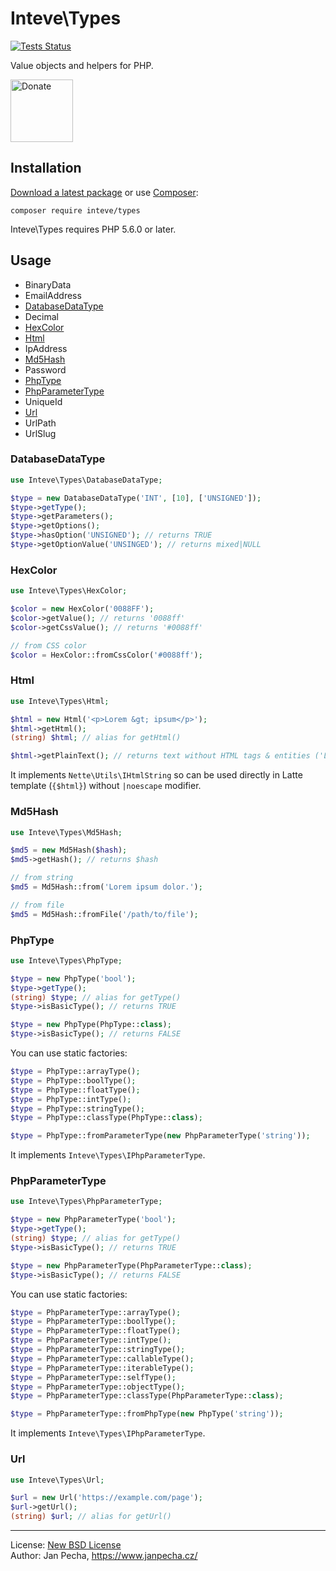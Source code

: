 
# Inteve\Types

[![Tests Status](https://github.com/inteve/types/workflows/Tests/badge.svg)](https://github.com/inteve/types/actions)

Value objects and helpers for PHP.


<a href="https://www.janpecha.cz/donate/"><img src="https://buymecoffee.intm.org/img/donate-banner.v1.svg" alt="Donate" height="100"></a>


## Installation

[Download a latest package](https://github.com/inteve/types/releases) or use [Composer](http://getcomposer.org/):

```
composer require inteve/types
```

Inteve\Types requires PHP 5.6.0 or later.


## Usage

* BinaryData
* EmailAddress
* [DatabaseDataType](#databasedatatype)
* Decimal
* [HexColor](#hexcolor)
* [Html](#html)
* IpAddress
* [Md5Hash](#md5hash)
* Password
* [PhpType](#phptype)
* [PhpParameterType](#phpparametertype)
* UniqueId
* [Url](#url)
* UrlPath
* UrlSlug


### DatabaseDataType

```php
use Inteve\Types\DatabaseDataType;

$type = new DatabaseDataType('INT', [10], ['UNSIGNED']);
$type->getType();
$type->getParameters();
$type->getOptions();
$type->hasOption('UNSIGNED'); // returns TRUE
$type->getOptionValue('UNSINGED'); // returns mixed|NULL
```


### HexColor

```php
use Inteve\Types\HexColor;

$color = new HexColor('0088FF');
$color->getValue(); // returns '0088ff'
$color->getCssValue(); // returns '#0088ff'

// from CSS color
$color = HexColor::fromCssColor('#0088ff');
```

### Html

```php
use Inteve\Types\Html;

$html = new Html('<p>Lorem &gt; ipsum</p>');
$html->getHtml();
(string) $html; // alias for getHtml()

$html->getPlainText(); // returns text without HTML tags & entities ('Lorem > ipsum')
```

It implements `Nette\Utils\IHtmlString` so can be used directly in Latte template (`{$html}`) without `|noescape` modifier.


### Md5Hash

```php
use Inteve\Types\Md5Hash;

$md5 = new Md5Hash($hash);
$md5->getHash(); // returns $hash

// from string
$md5 = Md5Hash::from('Lorem ipsum dolor.');

// from file
$md5 = Md5Hash::fromFile('/path/to/file');
```


### PhpType

```php
use Inteve\Types\PhpType;

$type = new PhpType('bool');
$type->getType();
(string) $type; // alias for getType()
$type->isBasicType(); // returns TRUE

$type = new PhpType(PhpType::class);
$type->isBasicType(); // returns FALSE
```

You can use static factories:

```php
$type = PhpType::arrayType();
$type = PhpType::boolType();
$type = PhpType::floatType();
$type = PhpType::intType();
$type = PhpType::stringType();
$type = PhpType::classType(PhpType::class);

$type = PhpType::fromParameterType(new PhpParameterType('string'));
```

It implements `Inteve\Types\IPhpParameterType`.


### PhpParameterType

```php
use Inteve\Types\PhpParameterType;

$type = new PhpParameterType('bool');
$type->getType();
(string) $type; // alias for getType()
$type->isBasicType(); // returns TRUE

$type = new PhpParameterType(PhpParameterType::class);
$type->isBasicType(); // returns FALSE
```

You can use static factories:

```php
$type = PhpParameterType::arrayType();
$type = PhpParameterType::boolType();
$type = PhpParameterType::floatType();
$type = PhpParameterType::intType();
$type = PhpParameterType::stringType();
$type = PhpParameterType::callableType();
$type = PhpParameterType::iterableType();
$type = PhpParameterType::selfType();
$type = PhpParameterType::objectType();
$type = PhpParameterType::classType(PhpParameterType::class);

$type = PhpParameterType::fromPhpType(new PhpType('string'));
```

It implements `Inteve\Types\IPhpParameterType`.


### Url

```php
use Inteve\Types\Url;

$url = new Url('https://example.com/page');
$url->getUrl();
(string) $url; // alias for getUrl()
```


------------------------------

License: [New BSD License](license.md)
<br>Author: Jan Pecha, https://www.janpecha.cz/
